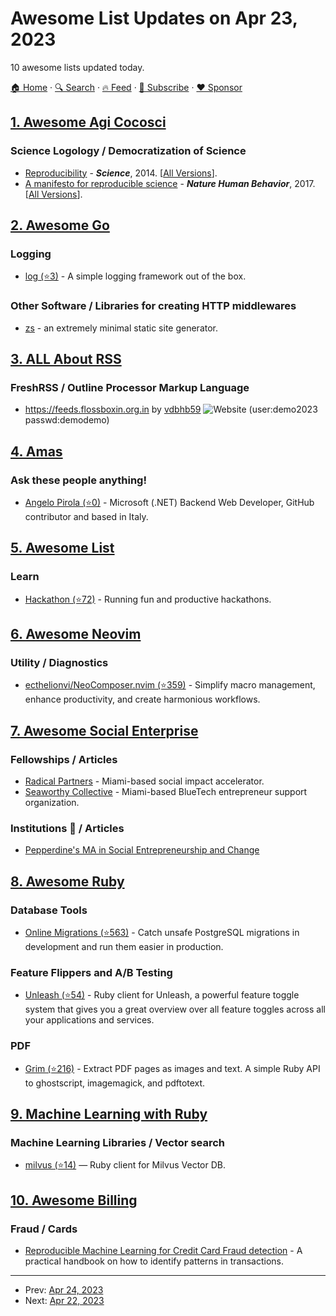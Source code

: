 # Awesome List Updates on Apr 23, 2023

10 awesome lists updated today.

[🏠 Home](/README.md) · [🔍 Search](https://www.trackawesomelist.com/search/) · [🔥 Feed](https://www.trackawesomelist.com/rss.xml) · [📮 Subscribe](https://trackawesomelist.us17.list-manage.com/subscribe?u=d2f0117aa829c83a63ec63c2f&id=36a103854c) · [❤️  Sponsor](https://github.com/sponsors/theowenyoung)



## [1. Awesome Agi Cocosci](/content/YuzheSHI/awesome-agi-cocosci/README.md)

### Science Logology / Democratization of Science

*   [Reproducibility](https://www.science.org/doi/full/10.1126/science.1250475) - ***Science***, 2014. \[[All Versions](https://scholar.google.com/scholar?cluster=676974831306442279\&hl=en\&as_sdt=0,10)].
*   [A manifesto for reproducible science](https://www.nature.com/articles/s41562-016-0021) - ***Nature Human Behavior***, 2017. \[[All Versions](https://scholar.google.com/scholar?cluster=9515807942859203900\&hl=en\&as_sdt=0,10)].

## [2. Awesome Go](/content/avelino/awesome-go/README.md)

### Logging

*   [log (⭐3)](https://github.com/no-src/log) - A simple logging framework out of the box.

### Other Software / Libraries for creating HTTP middlewares

*   [zs](https://git.mills.io/prologic/zs) - an extremely minimal static site generator.

## [3. ALL About RSS](/content/AboutRSS/ALL-about-RSS/README.md)

### FreshRSS / Outline Processor Markup Language

*   <https://feeds.flossboxin.org.in> by [vdbhb59](https://github.com/vdbhb59) ![Website](https://img.shields.io/website?down_color=Red\&down_message=Down\&style=plastic\&up_color=Green\&up_message=Up\&url=https%3A%2F%2Ffeeds.flossboxin.org.in) (user:demo2023 passwd:demodemo)

## [4. Amas](/content/sindresorhus/amas/README.md)

### Ask these people anything!

*   [Angelo Pirola (⭐0)](https://github.com/angelodotnet/ama) - Microsoft (.NET) Backend Web Developer, GitHub contributor and based in Italy.

## [5. Awesome List](/content/sindresorhus/awesome/README.md)

### Learn

*   [Hackathon (⭐72)](https://github.com/dribdat/awesome-hackathon#readme) - Running fun and productive hackathons.

## [6. Awesome Neovim](/content/rockerBOO/awesome-neovim/README.md)

### Utility / Diagnostics

*   [ecthelionvi/NeoComposer.nvim (⭐359)](https://github.com/ecthelionvi/NeoComposer.nvim) - Simplify macro management, enhance productivity, and create harmonious workflows.

## [7. Awesome Social Enterprise](/content/RayBB/awesome-social-enterprise/README.md)

### Fellowships / Articles

*   [Radical Partners](https://www.radical.partners) - Miami-based social impact accelerator.
*   [Seaworthy Collective](https://www.seaworthycollective.com) - Miami-based BlueTech entrepreneur support organization.

### Institutions 🏫 / Articles

*   [Pepperdine's MA in Social Entrepreneurship and Change](https://gsep.pepperdine.edu/masters-social-entrepreneurship-and-change/)

## [8. Awesome Ruby](/content/markets/awesome-ruby/README.md)

### Database Tools

*   [Online Migrations (⭐563)](https://github.com/fatkodima/online_migrations) - Catch unsafe PostgreSQL migrations in development and run them easier in production.

### Feature Flippers and A/B Testing

*   [Unleash (⭐54)](https://github.com/Unleash/unleash-client-ruby) - Ruby client for Unleash, a powerful feature toggle system that gives you a great overview over all feature toggles across all your applications and services.

### PDF

*   [Grim (⭐216)](https://github.com/jonmagic/grim) - Extract PDF pages as images and text. A simple Ruby API to ghostscript, imagemagick, and pdftotext.

## [9. Machine Learning with Ruby](/content/arbox/machine-learning-with-ruby/README.md)

### Machine Learning Libraries / Vector search

*   [milvus (⭐14)](https://github.com/andreibondarev/milvus) —
    Ruby client for Milvus Vector DB.

## [10. Awesome Billing](/content/kdeldycke/awesome-billing/README.md)

### Fraud / Cards

*   [Reproducible Machine Learning for Credit Card Fraud detection](https://fraud-detection-handbook.github.io/fraud-detection-handbook/) - A practical handbook on how to identify patterns in transactions.

---

- Prev: [Apr 24, 2023](/content/2023/04/24/README.md)
- Next: [Apr 22, 2023](/content/2023/04/22/README.md)